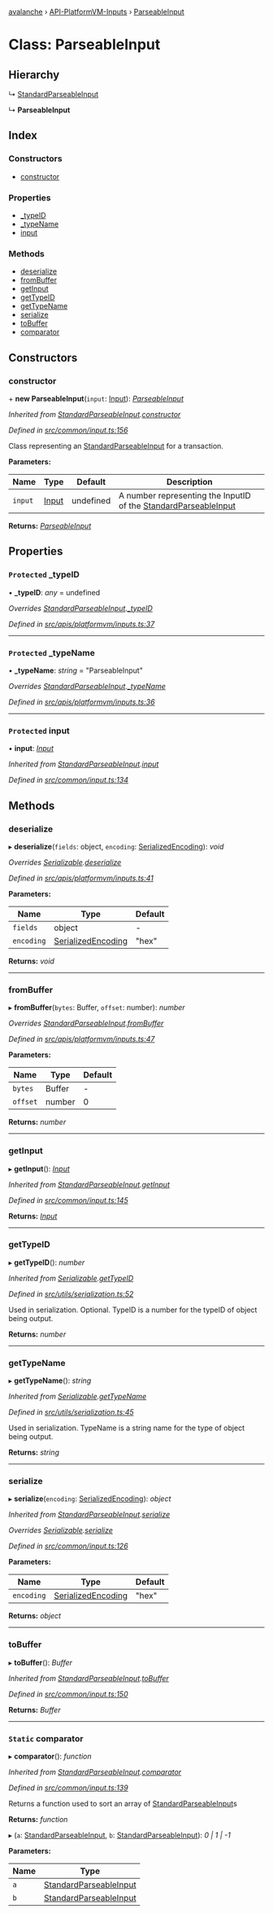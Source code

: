 [avalanche](../README.md) › [API-PlatformVM-Inputs](../modules/api_platformvm_inputs.md) › [ParseableInput](api_platformvm_inputs.parseableinput.md)

# Class: ParseableInput

## Hierarchy

  ↳ [StandardParseableInput](common_inputs.standardparseableinput.md)

  ↳ **ParseableInput**

## Index

### Constructors

* [constructor](api_platformvm_inputs.parseableinput.md#constructor)

### Properties

* [_typeID](api_platformvm_inputs.parseableinput.md#protected-_typeid)
* [_typeName](api_platformvm_inputs.parseableinput.md#protected-_typename)
* [input](api_platformvm_inputs.parseableinput.md#protected-input)

### Methods

* [deserialize](api_platformvm_inputs.parseableinput.md#deserialize)
* [fromBuffer](api_platformvm_inputs.parseableinput.md#frombuffer)
* [getInput](api_platformvm_inputs.parseableinput.md#getinput)
* [getTypeID](api_platformvm_inputs.parseableinput.md#gettypeid)
* [getTypeName](api_platformvm_inputs.parseableinput.md#gettypename)
* [serialize](api_platformvm_inputs.parseableinput.md#serialize)
* [toBuffer](api_platformvm_inputs.parseableinput.md#tobuffer)
* [comparator](api_platformvm_inputs.parseableinput.md#static-comparator)

## Constructors

###  constructor

\+ **new ParseableInput**(`input`: [Input](common_inputs.input.md)): *[ParseableInput](api_platformvm_inputs.parseableinput.md)*

*Inherited from [StandardParseableInput](common_inputs.standardparseableinput.md).[constructor](common_inputs.standardparseableinput.md#constructor)*

*Defined in [src/common/input.ts:156](https://github.com/ava-labs/avalanchejs/blob/2850ce5/src/common/input.ts#L156)*

Class representing an [StandardParseableInput](common_inputs.standardparseableinput.md) for a transaction.

**Parameters:**

Name | Type | Default | Description |
------ | ------ | ------ | ------ |
`input` | [Input](common_inputs.input.md) | undefined | A number representing the InputID of the [StandardParseableInput](common_inputs.standardparseableinput.md)  |

**Returns:** *[ParseableInput](api_platformvm_inputs.parseableinput.md)*

## Properties

### `Protected` _typeID

• **_typeID**: *any* = undefined

*Overrides [StandardParseableInput](common_inputs.standardparseableinput.md).[_typeID](common_inputs.standardparseableinput.md#protected-_typeid)*

*Defined in [src/apis/platformvm/inputs.ts:37](https://github.com/ava-labs/avalanchejs/blob/2850ce5/src/apis/platformvm/inputs.ts#L37)*

___

### `Protected` _typeName

• **_typeName**: *string* = "ParseableInput"

*Overrides [StandardParseableInput](common_inputs.standardparseableinput.md).[_typeName](common_inputs.standardparseableinput.md#protected-_typename)*

*Defined in [src/apis/platformvm/inputs.ts:36](https://github.com/ava-labs/avalanchejs/blob/2850ce5/src/apis/platformvm/inputs.ts#L36)*

___

### `Protected` input

• **input**: *[Input](common_inputs.input.md)*

*Inherited from [StandardParseableInput](common_inputs.standardparseableinput.md).[input](common_inputs.standardparseableinput.md#protected-input)*

*Defined in [src/common/input.ts:134](https://github.com/ava-labs/avalanchejs/blob/2850ce5/src/common/input.ts#L134)*

## Methods

###  deserialize

▸ **deserialize**(`fields`: object, `encoding`: [SerializedEncoding](../modules/utils_serialization.md#serializedencoding)): *void*

*Overrides [Serializable](utils_serialization.serializable.md).[deserialize](utils_serialization.serializable.md#deserialize)*

*Defined in [src/apis/platformvm/inputs.ts:41](https://github.com/ava-labs/avalanchejs/blob/2850ce5/src/apis/platformvm/inputs.ts#L41)*

**Parameters:**

Name | Type | Default |
------ | ------ | ------ |
`fields` | object | - |
`encoding` | [SerializedEncoding](../modules/utils_serialization.md#serializedencoding) | "hex" |

**Returns:** *void*

___

###  fromBuffer

▸ **fromBuffer**(`bytes`: Buffer, `offset`: number): *number*

*Overrides [StandardParseableInput](common_inputs.standardparseableinput.md).[fromBuffer](common_inputs.standardparseableinput.md#abstract-frombuffer)*

*Defined in [src/apis/platformvm/inputs.ts:47](https://github.com/ava-labs/avalanchejs/blob/2850ce5/src/apis/platformvm/inputs.ts#L47)*

**Parameters:**

Name | Type | Default |
------ | ------ | ------ |
`bytes` | Buffer | - |
`offset` | number | 0 |

**Returns:** *number*

___

###  getInput

▸ **getInput**(): *[Input](common_inputs.input.md)*

*Inherited from [StandardParseableInput](common_inputs.standardparseableinput.md).[getInput](common_inputs.standardparseableinput.md#getinput)*

*Defined in [src/common/input.ts:145](https://github.com/ava-labs/avalanchejs/blob/2850ce5/src/common/input.ts#L145)*

**Returns:** *[Input](common_inputs.input.md)*

___

###  getTypeID

▸ **getTypeID**(): *number*

*Inherited from [Serializable](utils_serialization.serializable.md).[getTypeID](utils_serialization.serializable.md#gettypeid)*

*Defined in [src/utils/serialization.ts:52](https://github.com/ava-labs/avalanchejs/blob/2850ce5/src/utils/serialization.ts#L52)*

Used in serialization. Optional. TypeID is a number for the typeID of object being output.

**Returns:** *number*

___

###  getTypeName

▸ **getTypeName**(): *string*

*Inherited from [Serializable](utils_serialization.serializable.md).[getTypeName](utils_serialization.serializable.md#gettypename)*

*Defined in [src/utils/serialization.ts:45](https://github.com/ava-labs/avalanchejs/blob/2850ce5/src/utils/serialization.ts#L45)*

Used in serialization. TypeName is a string name for the type of object being output.

**Returns:** *string*

___

###  serialize

▸ **serialize**(`encoding`: [SerializedEncoding](../modules/utils_serialization.md#serializedencoding)): *object*

*Inherited from [StandardParseableInput](common_inputs.standardparseableinput.md).[serialize](common_inputs.standardparseableinput.md#serialize)*

*Overrides [Serializable](utils_serialization.serializable.md).[serialize](utils_serialization.serializable.md#serialize)*

*Defined in [src/common/input.ts:126](https://github.com/ava-labs/avalanchejs/blob/2850ce5/src/common/input.ts#L126)*

**Parameters:**

Name | Type | Default |
------ | ------ | ------ |
`encoding` | [SerializedEncoding](../modules/utils_serialization.md#serializedencoding) | "hex" |

**Returns:** *object*

___

###  toBuffer

▸ **toBuffer**(): *Buffer*

*Inherited from [StandardParseableInput](common_inputs.standardparseableinput.md).[toBuffer](common_inputs.standardparseableinput.md#tobuffer)*

*Defined in [src/common/input.ts:150](https://github.com/ava-labs/avalanchejs/blob/2850ce5/src/common/input.ts#L150)*

**Returns:** *Buffer*

___

### `Static` comparator

▸ **comparator**(): *function*

*Inherited from [StandardParseableInput](common_inputs.standardparseableinput.md).[comparator](common_inputs.standardparseableinput.md#static-comparator)*

*Defined in [src/common/input.ts:139](https://github.com/ava-labs/avalanchejs/blob/2850ce5/src/common/input.ts#L139)*

Returns a function used to sort an array of [StandardParseableInput](common_inputs.standardparseableinput.md)s

**Returns:** *function*

▸ (`a`: [StandardParseableInput](common_inputs.standardparseableinput.md), `b`: [StandardParseableInput](common_inputs.standardparseableinput.md)): *0 | 1 | -1*

**Parameters:**

Name | Type |
------ | ------ |
`a` | [StandardParseableInput](common_inputs.standardparseableinput.md) |
`b` | [StandardParseableInput](common_inputs.standardparseableinput.md) |
